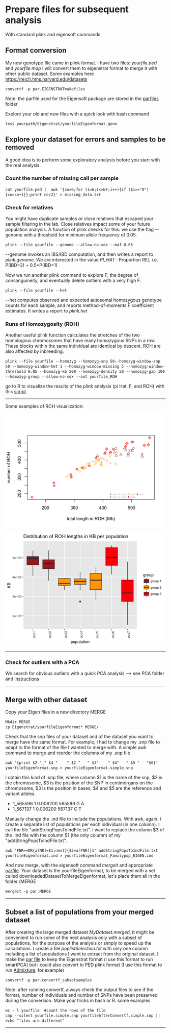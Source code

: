 
# Prepare files for subsequent analysis

 With standard plink and eigensoft commands.

## Format conversion
My new genotype file came in plink format. I have two files: *yourfile.ped* and *yourfile.map* I will convert them to eigenstrat format to merge it with other public dataset. Some examples here https://reich.hms.harvard.edu/datasets

```
convertf -p par.EIGENSTRATmakefiles
```
Note: the parfile used for the Eigensoft package are stored in the [parfiles](https://github.com/chiarabarbieri/SNPs_HumanOrigins_Recipes/tree/master/parfiles) folder


Explore your old and new files with a quick look with bash command

```
less yourpath/Eigenstrat/yourfileEigenformat.geno
```

## Explore your dataset for errors and samples to be removed

A good idea is to perform some exploratory analysis before you start with the real analysis.

### Count the number of missing call per sample

```
cat yourfile.ped |  awk '{co=0;for (i=6;i<=NF;i++){if ($i=="0"){co=co+1}};print co/2}' > missing_data.txt
```

### Check for relatives
You might have duplicate samples or close relatives that escaped your sample filtering in the lab. Close relatives impact some of your future population analysis. A function of plink checks for this: we use the flag --genome with a threshold for minimum allele frequency of 0.05.

```
plink --file yourfile --genome --allow-no-sex --maf 0.05
```
--genome invokes an IBS/IBD computation, and then writes a report to *plink.genome*.
We are interested in the value *PI_HAT* :   Proportion IBD, i.e. P(IBD=2) + 0.5*P(IBD=1)

Now we run another plink command to explore F, the degree of consanguineity, and eventually delete outliers with a very high F.

```
plink --file yourfile --het
```
--het computes observed and expected autosomal homozygous genotype counts for each sample, and reports method-of-moments F coefficient estimates. It writes a report to *plink.het*

### Runs of Homozygosity (ROH)
Another useful plink function calculates the stretches of the two homologous chromosomes that have many homozygous SNPs in a row. These blocks within the same individual are identical by descent. ROH are also affected by inbreeding.

```
plink --file yourfile --homozyg --homozyg-snp 50--homozyg-window-snp 50 --homozyg-window-het 1 --homozyg-window-missing 5 --homozyg-window-threshold 0.05 --homozyg-kb 500 --homozyg-density 50 --homozyg-gap 100 --homozyg-group --allow-no-sex --out yourfile_ROH
```


go to R to visualize the results of the plink analysis (pi Hat, F, and ROH) with this [script](https://github.com/chiarabarbieri/SNPs_HumanOrigins_Recipes/blob/master/visualizeGeneralCommand.r)

-------------------------

Some examples of ROH visualization:


![alt text](https://github.com/chiarabarbieri/SNPs_HumanOrigins_Recipes/blob/master/picturesAndExampleFiles/ROHexample1.png)

![alt text](https://github.com/chiarabarbieri/SNPs_HumanOrigins_Recipes/blob/master/picturesAndExampleFiles/ROHexample2.png)

-------------------------

### Check for outliers with a PCA

We search for obvious outliers with a quick PCA analysis --> see PCA folder and [instructions](https://github.com/chiarabarbieri/SNPs_HumanOrigins_Recipes/blob/master/PCA/CommandsPCA.md)

______________________________

## Merge with other dataset

Copy your Eigen files in a new directory MERGE
```
Mkdir MERGE
cp Eigenstrat/yourfileEigenformat* MERGE/
```

Check that the snp files of your dataset and of the dataset you want to merge have the same format.
For example, I had to change my .snp file to adapt to the format of the file I wanted to merge with.
A simple awk command to merge and reorder the columns of my .snp file

```
awk '{print $2 "_" $4 "    " $2 "   " $3"    " $4"   " $5 "   "$6}' yourfileEigenformat.snp > yourfileEigenformat.simple.snp
```

I obtain this kind of .snp file, where column $1 is the name of the snp, $2 is the chromosome, $3 is the position of the SNP in centimorgans on the chromosome, $3 is the position in bases, $4 and $5 are the reference and variant alleles.

* 1_565596   1        0.006200        565596        G        A
* 1_567137        1        0.006200        567137        C        T

Manually change the .ind file to include the populations. With awk, again. I create a separate list of populations per each individual (in one column). I call the file "addStringPopsToIndFile.txt". i want to replace the column $3 of the .ind file with the column $1 (the only column) of my "addStringPopsToIndFile.txt".

```
awk 'FNR==NR{a[NR]=$1;next}{$3=a[FNR]}1' addStringPopsToIndFile.txt yourfileEigenformat.ind > yourfileEigenformat_Familypop_EIGEN.ind
```
And now merge, with the eigensoft command *mergeit* and appropriate [parfile](https://github.com/chiarabarbieri/SNPs_HumanOrigins_Recipes/blob/master/parfiles/par.MERGE). Your dataset is the yourfileEigenformat, to be merged with a set called downloadedDatasetToMergeEigenformat, let's place them all in the folder /MERGE

```
mergeit -p par.MERGE
```
______________________________


## Subset a list of populations from your merged dataset

After creating the large merged dataset *MyDataset.merged*, it might be convenient to run some of the next analysis only with a subset of populations, for the purpose of the analysis or simply to speed up the calculations. I create a file *poplistSelection.txt* with only one column including a list of populations I want to extract from the original dataset. I make the [par file](https://github.com/chiarabarbieri/SNPs_HumanOrigins_Recipes/blob/master/parfiles/par.convertf_subsetsamples) to keep the Eigenstrat format (i use this format to run smartPCA) but i could also convert to PED plink format (I use this format to run [Admixture](https://github.com/chiarabarbieri/SNPs_HumanOrigins_Recipes/blob/master/ADMIXTURE/CommandsAdmixture.md), for example) 

```
convertf -p par.convertf_subsetsamples
```

Note: after running convertf, always check the output files to see if the format, number of individuals and number of SNPs have been preserved during the conversion. Make your tricks in bash or R. some examples

```
wc - l yourfile  #count the rows of the file
cmp --silent yourfile.simple.snp yourfileAfterConvertf.simple.snp || echo "files are different"
```
______________________________



